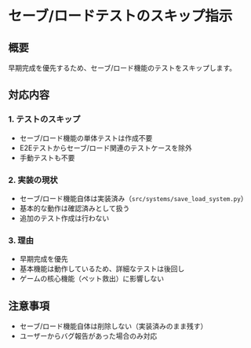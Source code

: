 # セーブ/ロードテストのスキップ指示

## 概要
早期完成を優先するため、セーブ/ロード機能のテストをスキップします。

## 対応内容

### 1. テストのスキップ
- セーブ/ロード機能の単体テストは作成不要
- E2Eテストからセーブ/ロード関連のテストケースを除外
- 手動テストも不要

### 2. 実装の現状
- セーブ/ロード機能自体は実装済み（`src/systems/save_load_system.py`）
- 基本的な動作は確認済みとして扱う
- 追加のテスト作成は行わない

### 3. 理由
- 早期完成を優先
- 基本機能は動作しているため、詳細なテストは後回し
- ゲームの核心機能（ペット救出）に影響しない

## 注意事項
- セーブ/ロード機能自体は削除しない（実装済みのまま残す）
- ユーザーからバグ報告があった場合のみ対応
